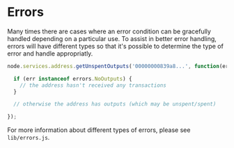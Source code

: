 # Errors

Many times there are cases where an error condition can be gracefully handled depending on a particular use. To assist in better error handling, errors will have different types so that it's possible to determine the type of error and handle appropriatly.

```js
node.services.address.getUnspentOutputs('00000000839a8...', function(err, outputs) {

  if (err instanceof errors.NoOutputs) {
    // the address hasn't received any transactions
  }

  // otherwise the address has outputs (which may be unspent/spent)

});
```

For more information about different types of errors, please see `lib/errors.js`.